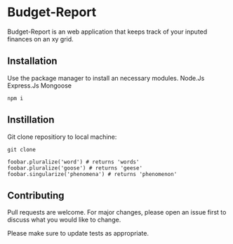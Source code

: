 # Budget-Report

Budget-Report is an web application that keeps track of your inputed finances on an xy grid.

## Installation

Use the package manager to install an necessary modules.
Node.Js
Express.Js
Mongoose

```
npm i
```

## Instillation 

Git clone repositiory to local machine:
```
git clone 

foobar.pluralize('word') # returns 'words'
foobar.pluralize('goose') # returns 'geese'
foobar.singularize('phenomena') # returns 'phenomenon'
```

## Contributing
Pull requests are welcome. For major changes, please open an issue first to discuss what you would like to change.

Please make sure to update tests as appropriate.
